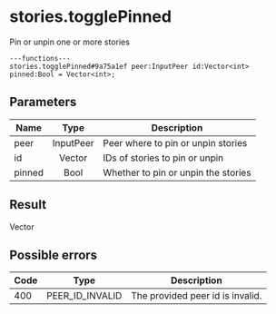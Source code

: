 # stories.togglePinned
Pin or unpin one or more stories

```
---functions---
stories.togglePinned#9a75a1ef peer:InputPeer id:Vector<int> pinned:Bool = Vector<int>;
```

## Parameters
| Name | Type | Description |
| ---- | :----: | ----------- |
| peer | InputPeer | Peer where to pin or unpin stories |
| id | Vector<int> | IDs of stories to pin or unpin |
| pinned | Bool | Whether to pin or unpin the stories |


## Result
Vector<int>

## Possible errors
| Code | Type | Description |
| ---- | :----: | ----------- |
| 400 | PEER_ID_INVALID | The provided peer id is invalid. |

